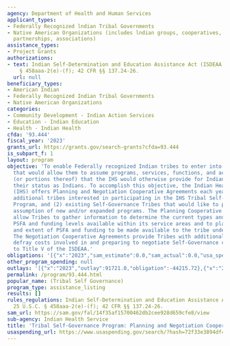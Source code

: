 ```yaml
---
agency: Department of Health and Human Services
applicant_types:
- Federally Recognized lndian Tribal Governments
- Native American Organizations (includes lndian groups, cooperatives, corporations,
  partnerships, associations)
assistance_types:
- Project Grants
authorizations:
- text: Indian Self-Determination and Education Assistance Act (ISDEAA), 25 U.S.C.
    § 458aaa-2(e)-(f); 42 CFR §§ 137.24-26.
  url: null
beneficiary_types:
- American Indian
- Federally Recognized Indian Tribal Governments
- Native American Organizations
categories:
- Community Development - Indian Action Services
- Education - Indian Education
- Health - Indian Health
cfda: '93.444'
fiscal_year: '2023'
grants_url: https://grants.gov/search-grants?cfda=93.444
is_subpart_f: 1
layout: program
objective: 'To enable Federally recognized Indian tribes to enter into agreements
  that would allow them to assume programs, services, functions, and activities (PSFA)
  (or portions thereof) that the IHS would otherwise provide for Indians because of
  their status as Indians. To accomplish this objective, the Indian Health Service
  (IHS) offers Planning and Negotiation Cooperative Agreements each year for: (1)
  additional tribes interested in participating in the IHS Tribal Self-Governance
  Program, and (2) existing Self-Governance Tribes that would like to plan for the
  assumption of new and/or expanded programs. The Planning Cooperative Agreements
  allow Tribes to gather information to determine the current types and extent of
  PSFA and funding levels available within its service areas and to plan for the types
  and extent of PSFA and funding to be made available to the tribe under a compact.
  The Negotiation Cooperative Agreements provide Tribes with additional funding to
  defray costs involved in and preparing to negotiate Self-Governance compacts pursuant
  to Title V of the ISDEAA.'
obligations: '[{"x":"2023","sam_estimate":0.0,"sam_actual":0.0,"usa_spending_actual":-326802.94},{"x":"2024","sam_estimate":0.0,"sam_actual":1068000.0,"usa_spending_actual":1032020.11},{"x":"2025","sam_estimate":0.0,"sam_actual":1584000.0,"usa_spending_actual":0.0}]'
other_program_spending: null
outlays: '[{"x":"2023","outlay":91721.0,"obligation":-44215.72},{"x":"2024","outlay":121124.26,"obligation":1068000.0},{"x":"2025","outlay":0.0,"obligation":0.0}]'
permalink: /program/93.444.html
popular_name: (Tribal Self Governance)
program_type: assistance_listing
results: []
rules_regulations: Indian Self-Determination and Education Assistance Act (ISDEAA),
  25 U.S.C. § 458aaa-2(e)-(f); 42 CFR §§ 137.24-26.
sam_url: https://sam.gov/fal/14f35af15700462db2cee928d659cfe8/view
sub-agency: Indian Health Service
title: 'Tribal Self-Governance Program: Planning and Negotiation Cooperative Agreement'
usaspending_url: https://www.usaspending.gov/search/?hash=72f33e3894df41a3d38b937872c1dcf8
---
```

